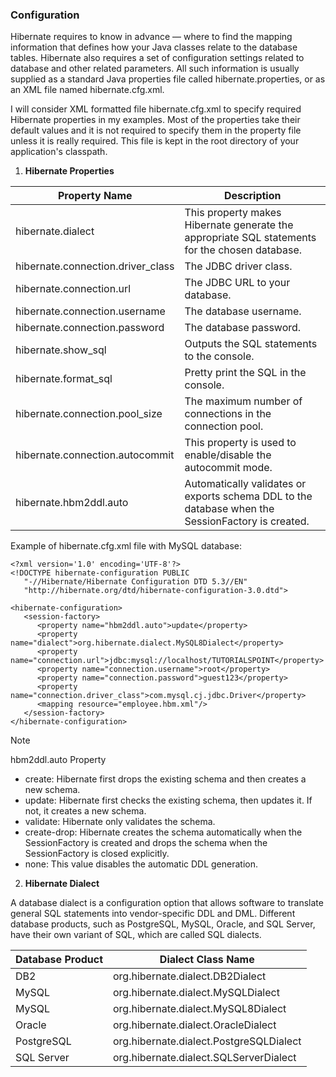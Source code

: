 ### Configuration 

Hibernate requires to know in advance — where to find the mapping information that defines how your Java classes relate to the database tables. Hibernate also requires a set of configuration settings related to database and other related parameters. All such information is usually supplied as a standard Java properties file called hibernate.properties, or as an XML file named hibernate.cfg.xml.

I will consider XML formatted file hibernate.cfg.xml to specify required Hibernate properties in my examples. Most of the properties take their default values and it is not required to specify them in the property file unless it is really required. This file is kept in the root directory of your application's classpath.

1. **Hibernate Properties**

| Property Name                     | Description                                                                                       |
|-----------------------------------|---------------------------------------------------------------------------------------------------|
| hibernate.dialect                 | This property makes Hibernate generate the appropriate SQL statements for the chosen database.    |
| hibernate.connection.driver_class | The JDBC driver class.                                                                            |
| hibernate.connection.url          | The JDBC URL to your database.                                                                    |
| hibernate.connection.username     | The database username.                                                                            |
| hibernate.connection.password     | The database password.                                                                            |
| hibernate.show_sql                | Outputs the SQL statements to the console.                                                        |
| hibernate.format_sql              | Pretty print the SQL in the console.                                                              |
| hibernate.connection.pool_size    | The maximum number of connections in the connection pool.                                         |
| hibernate.connection.autocommit   | This property is used to enable/disable the autocommit mode.                                      |
| hibernate.hbm2ddl.auto            | Automatically validates or exports schema DDL to the database when the SessionFactory is created. |

Example of hibernate.cfg.xml file with MySQL database:

```
<?xml version='1.0' encoding='UTF-8'?>  
<!DOCTYPE hibernate-configuration PUBLIC  
   "-//Hibernate/Hibernate Configuration DTD 5.3//EN"  
   "http://hibernate.org/dtd/hibernate-configuration-3.0.dtd">  

<hibernate-configuration>  
   <session-factory>  
      <property name="hbm2ddl.auto">update</property>  
      <property name="dialect">org.hibernate.dialect.MySQL8Dialect</property>  
      <property name="connection.url">jdbc:mysql://localhost/TUTORIALSPOINT</property>  
      <property name="connection.username">root</property>  
      <property name="connection.password">guest123</property>  
      <property name="connection.driver_class">com.mysql.cj.jdbc.Driver</property>  
      <mapping resource="employee.hbm.xml"/>  
   </session-factory>  
</hibernate-configuration>
```

> [!NOTE]  
> hbm2ddl.auto Property
> - create: Hibernate first drops the existing schema and then creates a new schema.
> - update: Hibernate first checks the existing schema, then updates it. If not, it creates a new schema.
> - validate: Hibernate only validates the schema.
> - create-drop: Hibernate creates the schema automatically when the SessionFactory is created and drops the schema when the SessionFactory is closed explicitly.
> - none: This value disables the automatic DDL generation.

2. **Hibernate Dialect**

A database dialect is a configuration option that allows software to translate general SQL statements into vendor-specific DDL and DML. Different database products, such as PostgreSQL, MySQL, Oracle, and SQL Server, have their own variant of SQL, which are called SQL dialects.

| Database Product | Dialect Class Name                |
|------------------|-----------------------------------|
| DB2              | org.hibernate.dialect.DB2Dialect  |
| MySQL            | org.hibernate.dialect.MySQLDialect|
| MySQL            | org.hibernate.dialect.MySQL8Dialect|
| Oracle           | org.hibernate.dialect.OracleDialect|
| PostgreSQL       | org.hibernate.dialect.PostgreSQLDialect|
| SQL Server       | org.hibernate.dialect.SQLServerDialect|
